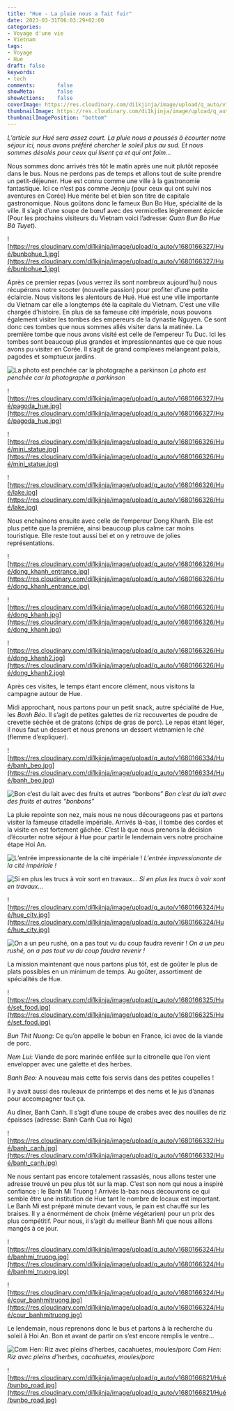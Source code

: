 ```yaml
---
title: "Hue - La pluie nous a fait fuir"
date: 2023-03-31T06:03:29+02:00
categories:
- Voyage d'une vie
- Vietnam
tags:
- Voyage
- Hue
draft: false
keywords:
- tech
comments:       false
showMeta:       false
showActions:    false
coverImage: https://res.cloudinary.com/di1kjinja/image/upload/q_auto/v1680166325/Hué/imperial_entrance.jpg
thumbnailImage: https://res.cloudinary.com/di1kjinja/image/upload/q_auto/v1680166325/Hué/imperial_entrance.jpg
thumbnailImagePosition: "bottom"
---
```


*L’article sur Hué sera assez court. La pluie nous a poussés à écourter notre séjour ici, nous avons préféré chercher le soleil plus au sud. Et nous sommes désolés pour ceux qui lisent ça et qui ont faim…*

Nous sommes donc arrivés très tôt le matin après une nuit plutôt reposée dans le bus. Nous ne perdons pas de temps et allons tout de suite prendre un petit-déjeuner. Hue est connu comme une ville à la gastronomie fantastique. Ici ce n’est pas comme Jeonju (pour ceux qui ont suivi nos aventures en Corée) Hue mérite bel et bien son titre de capitale gastronomique. Nous goûtons donc le fameux Bun Bo Hue, spécialité de la ville. Il s’agit d’une soupe de bœuf avec des vermicelles légèrement épicée (Pour les prochains visiteurs du Vietnam voici l’adresse: *Quan Bun Bo Hue Bà Tuyet*). 

![https://res.cloudinary.com/di1kjinja/image/upload/q_auto/v1680166327/Hué/bunbohue_1.jpg](https://res.cloudinary.com/di1kjinja/image/upload/q_auto/v1680166327/Hué/bunbohue_1.jpg)

Après ce premier repas (vous verrez ils sont nombreux aujourd’hui) nous récupérons notre scooter (nouvelle passion) pour profiter d’une petite éclaircie. Nous visitons les alentours de Hué. Hué est une ville importante du Vietnam car elle a longtemps été la capitale du Vietnam. C’est une ville chargée d’histoire. En plus de sa fameuse cité impériale, nous pouvons également visiter les tombes des empereurs de la dynastie Nguyen. Ce sont donc ces tombes que nous sommes allés visiter dans la matinée. La première tombe que nous avons visité est celle de l’empereur Tu Duc. Ici les tombes sont beaucoup plus grandes et impressionnantes que ce que nous avons pu visiter en Corée. Il s’agit de grand complexes mélangeant palais, pagodes et somptueux jardins. 

![La photo est penchée car la photographe a parkinson](https://res.cloudinary.com/di1kjinja/image/upload/q_auto/v1680166326/Hué/entrance_penchee.jpg)
*La photo est penchée car la photographe a parkinson*

![https://res.cloudinary.com/di1kjinja/image/upload/q_auto/v1680166327/Hué/pagoda_hue.jpg](https://res.cloudinary.com/di1kjinja/image/upload/q_auto/v1680166327/Hué/pagoda_hue.jpg)

![https://res.cloudinary.com/di1kjinja/image/upload/q_auto/v1680166326/Hué/mini_statue.jpg](https://res.cloudinary.com/di1kjinja/image/upload/q_auto/v1680166326/Hué/mini_statue.jpg)

![https://res.cloudinary.com/di1kjinja/image/upload/q_auto/v1680166326/Hué/lake.jpg](https://res.cloudinary.com/di1kjinja/image/upload/q_auto/v1680166326/Hué/lake.jpg)

Nous enchaînons ensuite avec celle de l’empereur Dong Khanh. Elle est plus petite que la première, ainsi beaucoup plus calme car moins touristique. Elle reste tout aussi bel et on y retrouve de jolies représentations. 

![https://res.cloudinary.com/di1kjinja/image/upload/q_auto/v1680166326/Hué/dong_khanh_entrance.jpg](https://res.cloudinary.com/di1kjinja/image/upload/q_auto/v1680166326/Hué/dong_khanh_entrance.jpg)

![https://res.cloudinary.com/di1kjinja/image/upload/q_auto/v1680166326/Hué/dong_khanh.jpg](https://res.cloudinary.com/di1kjinja/image/upload/q_auto/v1680166326/Hué/dong_khanh.jpg)

![https://res.cloudinary.com/di1kjinja/image/upload/q_auto/v1680166326/Hué/dong_khanh2.jpg](https://res.cloudinary.com/di1kjinja/image/upload/q_auto/v1680166326/Hué/dong_khanh2.jpg)

Après ces visites, le temps étant encore clément, nous visitons la campagne autour de Hue. 


Midi approchant, nous partons pour un petit snack, autre spécialité de Hue, les *Banh Béo*. Il s’agit de petites galettes de riz recouvertes de poudre de crevette séchée et de gratons (chips de gras de porc). Le repas étant léger, il nous faut un dessert et nous prenons un dessert vietnamien le *chè* (flemme d’expliquer). 

![https://res.cloudinary.com/di1kjinja/image/upload/q_auto/v1680166334/Hué/banh_beo.jpg](https://res.cloudinary.com/di1kjinja/image/upload/q_auto/v1680166334/Hué/banh_beo.jpg)

![*Bon c’est du lait avec des fruits et autres “bonbons”*](https://res.cloudinary.com/di1kjinja/image/upload/q_auto/v1680166333/Hué/che_dessert.jpg)
*Bon c’est du lait avec des fruits et autres “bonbons”*

La pluie repointe son nez, mais nous ne nous décourageons pas et partons visiter la fameuse citadelle impériale. Arrivés là-bas, il tombe des cordes et la visite en est fortement gâchée. C’est là que nous prenons la décision d’écourter notre séjour à Hue pour partir le lendemain vers notre prochaine étape Hoi An. 

![*L’entrée impressionante de la cité impériale !*](https://res.cloudinary.com/di1kjinja/image/upload/q_auto/v1680166325/Hué/imperial_entrance.jpg)
*L’entrée impressionante de la cité impériale !*

![*Si en plus les trucs à voir sont en travaux…*](https://res.cloudinary.com/di1kjinja/image/upload/q_auto/v1680166325/Hué/imperial_renovation.jpg)
*Si en plus les trucs à voir sont en travaux…*

![https://res.cloudinary.com/di1kjinja/image/upload/q_auto/v1680166324/Hué/hue_city.jpg](https://res.cloudinary.com/di1kjinja/image/upload/q_auto/v1680166324/Hué/hue_city.jpg)

![On a un peu rushé, on a pas tout vu du coup faudra revenir !](https://res.cloudinary.com/di1kjinja/image/upload/q_auto/v1680166324/Hué/recup_eau.jpg)
*On a un peu rushé, on a pas tout vu du coup faudra revenir !*

La mission maintenant que nous partons plus tôt, est de goûter le plus de plats possibles en un minimum de temps. Au goûter, assortiment de spécialités de Hue.

![https://res.cloudinary.com/di1kjinja/image/upload/q_auto/v1680166325/Hué/set_food.jpg](https://res.cloudinary.com/di1kjinja/image/upload/q_auto/v1680166325/Hué/set_food.jpg)

*Bun Thit Nuong*: Ce qu’on appelle le bobun en France, ici avec de la viande de porc.

*Nem Lui*: Viande de porc marinée enfilée sur la citronelle que l’on vient envelopper avec une galette et des herbes. 

*Banh Beo:* A nouveau mais cette fois servis dans des petites coupelles !

Il y avait aussi des rouleaux de printemps et des nems et le jus d’ananas pour accompagner tout ça.

Au dîner, Banh Canh. Il s’agit d’une soupe de crabes avec des nouilles de riz épaisses (adresse: Banh Canh Cua roi Nga)

![https://res.cloudinary.com/di1kjinja/image/upload/q_auto/v1680166332/Hué/banh_canh.jpg](https://res.cloudinary.com/di1kjinja/image/upload/q_auto/v1680166332/Hué/banh_canh.jpg)

Ne nous sentant pas encore totalement rassasiés, nous allons tester une adresse trouvé un peu plus tôt sur la map. C’est son nom qui nous a inspiré confiance : le Banh Mi Truong ! Arrivés là-bas nous découvrons ce qui semble être une institution de Hue tant le nombre de locaux est important. Le Banh Mi est préparé minute devant vous, le pain est chauffé sur les braises. Il y a énormément de choix (même végétarien) pour un prix des plus compétitif. Pour nous, il s’agit du meilleur Banh Mi que nous aillons mangés à ce jour. 

![https://res.cloudinary.com/di1kjinja/image/upload/q_auto/v1680166324/Hué/banhmi_truong.jpg](https://res.cloudinary.com/di1kjinja/image/upload/q_auto/v1680166324/Hué/banhmi_truong.jpg)

![https://res.cloudinary.com/di1kjinja/image/upload/q_auto/v1680166324/Hué/cour_banhmitruong.jpg](https://res.cloudinary.com/di1kjinja/image/upload/q_auto/v1680166324/Hué/cour_banhmitruong.jpg)

Le lendemain, nous reprenons donc le bus et partons à la recherche du soleil à Hoi An. Bon et avant de partir on s’est encore remplis le ventre…

![*Com Hen*: *Riz avec pleins d’herbes, cacahuetes, moules/porc*](https://res.cloudinary.com/di1kjinja/image/upload/q_auto/v1680166820/Hué/bun_hen.jpg)
*Com Hen*: *Riz avec pleins d’herbes, cacahuetes, moules/porc*

![https://res.cloudinary.com/di1kjinja/image/upload/q_auto/v1680166821/Hué/bunbo_road.jpg](https://res.cloudinary.com/di1kjinja/image/upload/q_auto/v1680166821/Hué/bunbo_road.jpg)